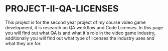 # PROJECT-II-QA-LICENSES
This project is for the second year project of my course video game development, it is research on QA workflow and Code Licenses. In this page you will find out what QA is and what it's role in the video game industry, additionally you will find out what type of licenses the industry uses and what they are for.
